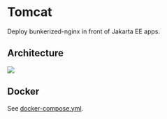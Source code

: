 # Tomcat

Deploy bunkerized-nginx in front of Jakarta EE apps.

## Architecture

<img src="https://github.com/bunkerity/bunkerized-nginx/blob/master/examples/tomcat/architecture.png?raw=true" />

## Docker

See [docker-compose.yml](https://github.com/bunkerity/bunkerized-nginx/blob/master/examples/tomcat/docker-compose.yml).
